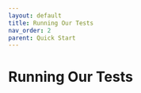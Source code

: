 ```yaml
---
layout: default
title: Running Our Tests
nav_order: 2
parent: Quick Start
---
```


# Running Our Tests


